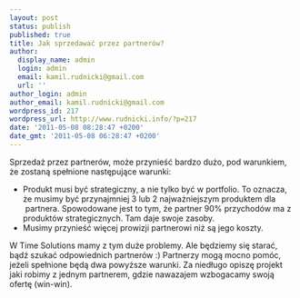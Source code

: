 ```yaml
---
layout: post
status: publish
published: true
title: Jak sprzedawać przez partnerów?
author:
  display_name: admin
  login: admin
  email: kamil.rudnicki@gmail.com
  url: ''
author_login: admin
author_email: kamil.rudnicki@gmail.com
wordpress_id: 217
wordpress_url: http://www.rudnicki.info/?p=217
date: '2011-05-08 08:28:47 +0200'
date_gmt: '2011-05-08 06:28:47 +0200'
---
```

<p>Sprzedaż przez partnerów, może przynieść bardzo dużo, pod warunkiem, że zostaną spełnione następujące warunki:</p>
<ul>
<li>Produkt musi być strategiczny, a nie tylko być w portfolio. To oznacza, że musimy być przynajmniej 3 lub 2 najważniejszym produktem dla  partnera. Spowodowane jest to tym, że partner 90% przychodów ma z produktów strategicznych. Tam daje swoje zasoby.</li>
<li>Musimy przynieść więcej prowizji partnerowi niż są jego koszty.</li>
</ul>
<p>W Time Solutions mamy z tym duże problemy. Ale będziemy się starać, bądź szukać odpowiednich partnerów :) Partnerzy mogą mocno pomóc, jeżeli spełnione będą dwa powyższe warunki. Za niedługo opiszę projekt jaki robimy z jednym partnerem, gdzie nawazajem wzbogacamy swoją ofertę (win-win).</p>

